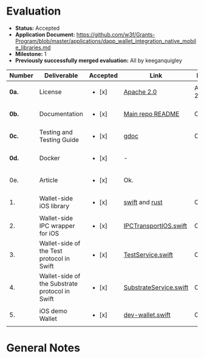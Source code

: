 # Evaluation

- **Status:** Accepted
- **Application Document:** https://github.com/w3f/Grants-Program/blob/master/applications/dapp_wallet_integration_native_mobile_libraries.md
- **Milestone:** 1
- **Previously successfully merged evaluation:** All by keeganquigley

| Number | Deliverable | Accepted | Link | Notes |
| ------------- | ------------- | ------------- | ------------- | ------------- |
| **0a.** | License | <ul><li>[x] </li></ul> | [Apache 2.0](https://github.com/tesseract-one/Tesseract.swift/blob/main/LICENSE) | Apache 2.0 |
| **0b.** | Documentation | <ul><li>[x] </li></ul> | [Main repo README](https://github.com/tesseract-one/Tesseract.swift) | Ok. |
| **0c.** | Testing and Testing Guide | <ul><li>[x] </li></ul> | [gdoc](https://docs.google.com/document/d/1WpMTmoAHAiXByvrWH65Z6T2L-tGhdwrnlA77Nf_9-ks) | Ok. |
| **0d.** | Docker | <ul><li>[x] </li></ul> | - |
| 0e. | Article | <ul><li>[x] </li></ul> | Ok. |
| 1. | Wallet-side iOS library | <ul><li>[x] </li></ul> | [swift](https://github.com/tesseract-one/Tesseract.swift/tree/master/Sources/TesseractService) and [rust](https://github.com/tesseract-one/Tesseract.swift/tree/master/Rust/tesseract) | Ok. |
| 2. | Wallet-side IPC wrapper for iOS | <ul><li>[x] </li></ul> | [IPCTransportIOS.swift](https://github.com/tesseract-one/Tesseract.swift/blob/master/Sources/TesseractTransportsService/iOS/IPCTransportIOS.swift) | Ok. |
| 3. | Wallet-side of the Test protocol in Swift | <ul><li>[x] </li></ul> | [TestService.swift](https://github.com/tesseract-one/Tesseract.swift/blob/master/Sources/TesseractShared/TestService.swift) | Ok. |
| 4. | Wallet-side of the Substrate protocol in Swift | <ul><li>[x] </li></ul> | [SubstrateService.swift](https://github.com/tesseract-one/Tesseract.swift/blob/master/Sources/TesseractShared/SubstrateService.swift) | Ok. |
| 5. | iOS demo Wallet | <ul><li>[x] </li></ul> | [dev-wallet.swift](https://github.com/tesseract-one/dev-wallet.swift/) | Ok. |

# General Notes

